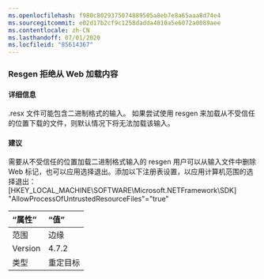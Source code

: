 ```yaml
---
ms.openlocfilehash: f980c8029375074889505a8eb7e8a65aaa8d74e4
ms.sourcegitcommit: e02d17b2cf9c1258dadda4810a5e6072a0089aee
ms.contentlocale: zh-CN
ms.lasthandoff: 07/01/2020
ms.locfileid: "85614367"
---
```

### <a name="resgen-refuses-to-load-content-from-the-web"></a>Resgen 拒绝从 Web 加载内容

#### <a name="details"></a>详细信息

.resx 文件可能包含二进制格式的输入。 如果尝试使用 resgen 来加载从不受信任的位置下载的文件，则默认情况下将无法加载该输入。

#### <a name="suggestion"></a>建议

需要从不受信任的位置加载二进制格式输入的 resgen 用户可以从输入文件中删除 Web 标记，也可以应用选择退出。添加以下注册表设置，以应用计算机范围的选择退出：[HKEY_LOCAL_MACHINE\SOFTWARE\Microsoft.NETFramework\SDK] &quot;AllowProcessOfUntrustedResourceFiles&quot;=&quot;true&quot;

| “属性”    | “值”       |
|:--------|:------------|
| 范围   | 边缘        |
| Version | 4.7.2       |
| 类型    | 重定目标 |
